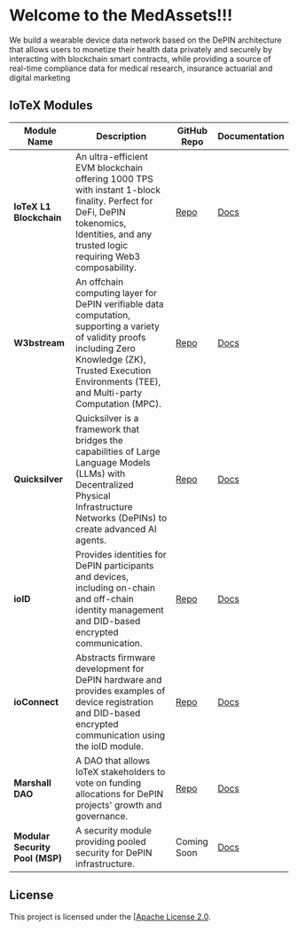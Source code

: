 # Welcome to the MedAssets!!!

We build a wearable device data network based on the DePIN architecture that allows users to monetize their health data privately and securely by interacting with blockchain smart contracts, while providing a source of real-time compliance data for medical research, insurance actuarial and digital marketing
 

## IoTeX Modules

| Module Name         | Description                                                                 | GitHub Repo                                | Documentation                                 |
|---------------------|-----------------------------------------------------------------------------|-------------------------------------------|-----------------------------------------------|
| **IoTeX L1 Blockchain** | An ultra-efficient EVM blockchain offering 1000 TPS with instant 1-block finality. Perfect for DeFi, DePIN tokenomics, Identities, and any trusted logic requiring Web3 composability. | [Repo](https://github.com/iotexproject/iotex-core) | [Docs](https://docs.iotex.io) |
| **W3bstream** | An offchain computing layer for DePIN verifiable data computation, supporting a variety of validity proofs including Zero Knowledge (ZK), Trusted Execution Environments (TEE), and Multi-party Computation (MPC). | [Repo](https://github.com/iotexproject/w3bstream) | [Docs](https://docs.iotex.io/depin-infra-modules-dim/w3bstream-depin-verification) |
| **Quicksilver** | Quicksilver is a framework that bridges the capabilities of Large Language Models (LLMs) with Decentralized Physical Infrastructure Networks (DePINs) to create advanced AI agents. | [Repo](https://github.com/iotexproject/quicksilver) | [Docs]([https://github.com/iotexproject/quicksilver](https://github.com/iotexproject/quicksilver#quicksilver-sentient-ai-framework)) |
| **ioID** | Provides identities for DePIN participants and devices, including on-chain and off-chain identity management and DID-based encrypted communication. | [Repo](https://github.com/iotexproject/ioID-contracts) | [Docs](https://docs.iotex.io/depin-infra-modules-dim/ioid-depin-identities) |
| **ioConnect** | Abstracts firmware development for DePIN hardware and provides examples of device registration and DID-based encrypted communication using the ioID module. | [Repo](https://github.com/iotexproject/ioconnect) | [Docs](https://docs.iotex.io/depin-infra-modules-dim/ioconnect-hardware-sdk) |
| **Marshall DAO** | A DAO that allows IoTeX stakeholders to vote on funding allocations for DePIN projects' growth and governance. | [Repo](https://github.com/iotexproject/marshall-dao) | [Docs](https://docs.iotex.io/participate/governance/the-marshall-dao) |
| **Modular Security Pool (MSP)** | A security module providing pooled security for DePIN infrastructure. | Coming Soon | [Docs](https://docs.iotex.io/depin-infra-modules-dim/msp-modular-security-pool) |



## License
This project is licensed under the [[Apache License 2.0](https://github.com/MedAsset/.github/blob/main/LICENSE).

